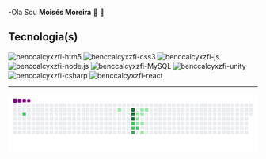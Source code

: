 <p> -Ola Sou <strong>Moisés Moreira</strong> 👋 👀</p>

<div>
  <h2>Tecnologia(s)</h2>
  <img align="center" alt="benccalcyxzfi-htm5"  src="https://img.shields.io/badge/HTML5-E34F26?style=for-the-badge&logo=html5&logoColor=white">
  <img align="center" alt="benccalcyxzfi-css3"  src="https://img.shields.io/badge/CSS3-1572B6?style=for-the-badge&logo=css3&logoColor=white">
  <img align="center" alt="benccalcyxzfi-js"  src="https://img.shields.io/badge/JavaScript-F7DF1E?style=for-the-badge&logo=javascript&logoColor=black">
  <img align="center" alt="benccalcyxzfi-node.js" src="https://img.shields.io/badge/node.js-239120?style=for-the-badge&logo=node.js&logoColor=white"/>
  <img align="center" alt="benccalcyxzfi-MySQL" src="https://img.shields.io/badge/MySQL-blue?style=for-the-badge&logo=mysql&logoColor=white"/>
  <img align="center" alt="benccalcyxzfi-unity" src="https://img.shields.io/badge/unity-gray?style=for-the-badge&logo=unity&logoColor=white"/>
  <img align="center" alt="benccalcyxzfi-csharp"  src="https://img.shields.io/badge/C%23-239120?style=for-the-badge&logo=c-sharp&logoColor=white">
  <img align="center" alt="benccalcyxzfi-react"  src="https://img.shields.io/badge/-react.js-%235DCEED?style=for-the-badge&logo=react&logoColor=white">
  
</div>
<hr>
<img align="center" src="https://github.com/benccalcyxzfi/benccalcyxzfi/blob/output/github-contribution-grid-snake.gif">
<!--
**moises-moreira/moises-moreira** is a ✨ _special_ ✨ repository because its `README.md` (this file) appears on your GitHub profile.

Here are some ideas to get you started:

- 🔭 I’m currently working on ...
- 🌱 I’m currently learning ...
- 👯 I’m looking to collaborate on ...
- 🤔 I’m looking for help with ...
- 💬 Ask me about ...
- 📫 How to reach me: ...
- 😄 Pronouns: ...
- ⚡ Fun fact: ...
-->
